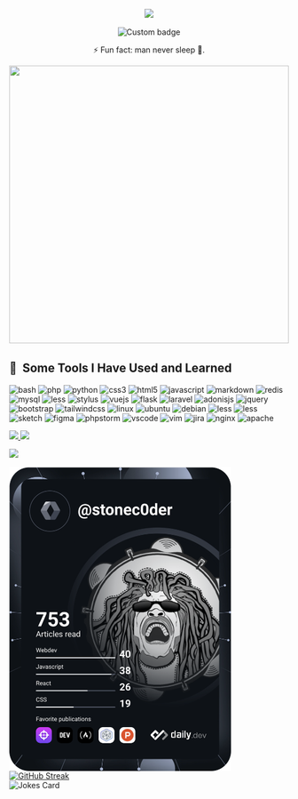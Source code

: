 <p align="center">
  <img src="https://capsule-render.vercel.app/api?text=Hi!,+I'm+Cedric+Megnie+N.&animation=fadeIn&type=waving&color=gradient&height=200&desc=Welcome+to+my+Github+Profile."/>
</p>

<p align="center">
  <img href="https://codetime.dev" alt="Custom badge" src="https://img.shields.io/endpoint?style=flat&url=https%3A%2F%2Fapi.codetime.dev%2Fshield%3Fid%3D19060%26project%3D%26in%3D0">
</p>
<p align="center">⚡ Fun fact: man never sleep 🥱.</p>
<div>
  <img width="100%" height="500px" src="https://github.com/stoneC0der/stonec0der/assets/11365636/b8d7162b-c9c8-43ad-8a2c-6889fe9570f4" algin="right">
</div>
<h2> 🚀 &nbsp;Some Tools I Have Used and Learned</h2>

<p align="left">
  <img src="https://cdn.jsdelivr.net/gh/devicons/devicon/icons/bash/bash-original.svg" alt="bash" width="45" height="45"/>

  <img src="https://cdn.jsdelivr.net/gh/devicons/devicon/icons/php/php-original.svg" alt="php" width="45" height="45"/>
  
  <img src="https://cdn.jsdelivr.net/gh/devicons/devicon/icons/python/python-original.svg" alt="python" width="45" height="45"/>
  
  <img src="https://cdn.jsdelivr.net/gh/devicons/devicon/icons/css3/css3-original.svg"  alt="css3" width="45" height="45"/>

  <img src="https://cdn.jsdelivr.net/gh/devicons/devicon/icons/html5/html5-original.svg" alt="html5" width="45" height="45"/>

  <img src="https://cdn.jsdelivr.net/gh/devicons/devicon/icons/javascript/javascript-original.svg"  alt="javascript" width="45" height="45"/>
  
  <img src="https://cdn.jsdelivr.net/gh/devicons/devicon/icons/markdown/markdown-original.svg" alt="markdown" width="45" height="45"/>

  <img src="https://cdn.jsdelivr.net/gh/devicons/devicon/icons/redis/redis-original.svg"  alt="redis" width="45" height="45"/>

  <img src="https://cdn.jsdelivr.net/gh/devicons/devicon/icons/mysql/mysql-original-wordmark.svg"  alt="mysql" width="45" height="45"/>

  <img src="https://cdn.jsdelivr.net/gh/devicons/devicon/icons/less/less-plain-wordmark.svg"  alt="less" width="45" height="45"/>
  
  <img src="https://cdn.jsdelivr.net/gh/devicons/devicon/icons/stylus/stylus-original.svg" alt="stylus" width="45" height="45" />

  <img src="https://cdn.jsdelivr.net/gh/devicons/devicon/icons/vuejs/vuejs-original.svg" alt="vuejs" width="45" height="45"/>
  
  <img src="https://cdn.jsdelivr.net/gh/devicons/devicon/icons/flask/flask-original.svg" alt="flask" width="45" height="45"/>
  
  <img src="https://cdn.jsdelivr.net/gh/devicons/devicon/icons/laravel/laravel-plain.svg" alt="laravel" width="45" height="45"/>
  
  <img src="https://cdn.jsdelivr.net/gh/devicons/devicon/icons/adonisjs/adonisjs-original.svg" alt="adonisjs" width="45" height="45"/>

  <img src="https://cdn.jsdelivr.net/gh/devicons/devicon/icons/jquery/jquery-original-wordmark.svg"  alt="jquery" width="45" height="45"/>

  <img src="https://cdn.jsdelivr.net/gh/devicons/devicon/icons/bootstrap/bootstrap-original.svg" alt="bootstrap" width="45" height="45"/>

  <img src="https://cdn.jsdelivr.net/gh/devicons/devicon/icons/tailwindcss/tailwindcss-plain.svg"  alt="tailwindcss" width="45" height="45"/>

  <img src="https://cdn.jsdelivr.net/gh/devicons/devicon/icons/linux/linux-original.svg" alt="linux" width="45" height="45"/>
  
  <img src="https://cdn.jsdelivr.net/gh/devicons/devicon/icons/ubuntu/ubuntu-plain.svg" alt="ubuntu" width="45" height="45" />
  
  <img src="https://cdn.jsdelivr.net/gh/devicons/devicon/icons/debian/debian-original.svg" alt="debian" width="45" height="45"/>

  <img src="https://cdn.jsdelivr.net/gh/devicons/devicon/icons/windows8/windows8-original.svg" alt="less" width="45" height="45"/>

  <img src="https://cdn.jsdelivr.net/gh/devicons/devicon/icons/apple/apple-original.svg" alt="less" width="45" height="45"/>

  <img src="https://cdn.jsdelivr.net/gh/devicons/devicon/icons/sketch/sketch-original.svg"  alt="sketch" width="45" height="45"/>

  <img src="https://cdn.jsdelivr.net/gh/devicons/devicon/icons/figma/figma-original.svg"  alt="figma" width="45" height="45"/>

  <img src="https://cdn.jsdelivr.net/gh/devicons/devicon/icons/phpstorm/phpstorm-original.svg"  alt="phpstorm" width="45" height="45"/>
  
  <img src="https://cdn.jsdelivr.net/gh/devicons/devicon/icons/vscode/vscode-original.svg" alt="vscode" width="45" height="45"/>
  
  <img src="https://cdn.jsdelivr.net/gh/devicons/devicon/icons/vim/vim-original.svg"  alt="vim" width="45" height="45"/>

  <img src="https://cdn.jsdelivr.net/gh/devicons/devicon/icons/jira/jira-original.svg"  alt="jira" width="45" height="45"/>
      
  <img src="https://cdn.jsdelivr.net/gh/devicons/devicon/icons/nginx/nginx-original.svg"  alt="nginx" width="45" height="45"/>

  <img src="https://cdn.jsdelivr.net/gh/devicons/devicon/icons/apache/apache-original.svg"  alt="apache" width="45" height="45"/>
</p>

<a href="https://github.com/anuraghazra/github-readme-stats">
  <img src="https://github-readme-stats-eta-liart-23.vercel.app/api?username=stonec0der&count_private=true&show_icons=true&theme=dark" />
</a>

<a href="https://github.com/anuraghazra/convoychat">
  <img src="https://github-readme-stats-eta-liart-23.vercel.app/api/top-langs/?username=stonec0der&hide=blade,css&layout=compact&theme=dark" />
</a>

<p align="left">
  <img src="https://github-profile-trophy.vercel.app/?username=stonec0der&theme=gruvbox">
</p>

<a href="https://app.daily.dev/stonec0der">
  <img src="https://github.com/stoneC0der/stonec0der/blob/master/devcard.svg" width="400" alt="Cedric Megnie's Dev Card" align="left"/>
</a>

[![GitHub Streak](https://github-readme-streak-stats.herokuapp.com?user=stonec0der&theme=gruvbox)](https://git.io/streak-stats)
<br />
![Jokes Card](https://readme-jokes.vercel.app/api)
<!--![Profile View Counter](https://komarev.com/ghpvc/?username=stonec0der)
<br>-->
